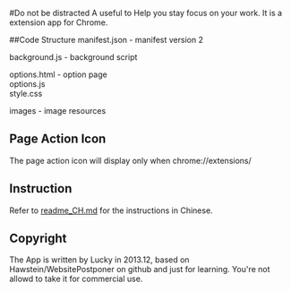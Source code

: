#Do not be distracted
A useful to Help you stay focus on your work.
It is a extension app for Chrome.

##Code Structure
manifest.json - manifest version 2

background.js - background script

options.html - option page  
options.js  
style.css  

images - image resources

## Page Action Icon
The page action icon will display only when chrome://extensions/

## Instruction
Refer to [readme_CH.md](https://github.com/lucky521/Donot-be-distracted/blob/master/readme_CH.md) for the instructions in Chinese.

## Copyright
The App is written by Lucky in 2013.12, based on Hawstein/WebsitePostponer on github and just for learning. You're not allowd to take it for commercial use.
